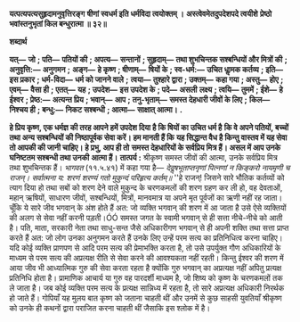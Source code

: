 **यत्पत्यपत्यसुहृदामनुवृत्तिरङ्ग** **षीणां स्वधर्म इति धर्मविदा त्वयोक्तम् ।** **अस्त्वेवमेतदुपदेशपदे त्वयीशे** **प्रेष्ठो भवांस्तनुभृतां किल बन्धुरात्मा ॥ ३२॥** 

**शब्दार्थ** 

**यत्—** **जो** **; पति—** **पतियों की** **; अपत्य—** **सन्तानों** **; सुहृदाम्—** **तथा शुभचिन्तक सश्बन्धियों और मित्रों की** **; अनुवृत्ति:—** **अनुगमन** **;** **अङ्ग—** **हे कृष्ण** **; षीणाम्—** **षियों के** **; स्व-धर्म:—** **उचित धाॢमक कर्तव्य** **; इति—** **इस प्रकार** **; धर्म-विदा—** **धर्म को जानने वाले** **;** **त्वया—** **तुश्हारे द्वारा** **; उक्तम्—** **कहा गया** **; अस्तु—** **होए** **; एवम्—** **वैसा ही** **; एतत्—** **यह** **; उपदेश—** **इस उपदेश के** **; पदे—** **असली** **लक्ष्य** **; त्वयि—** **तुममें** **; ईशे—** **हे ईश्वर** **; प्रेष्ठ:—** **अत्यन्त प्रिय** **; भवान्—** **आप** **; तनु-भृताम्—** **समस्त देहधारी जीवों के लिए** **;** **किल—** **निश्चय ही** **; बन्धु:—** **निकट सश्बन्धी** **; आत्मा—** **साक्षात् आत्मा।** **.** 

**हे प्रिय कृष्ण, एक धर्मज्ञ की तरह आपने हमें उपदेश दिया है कि षियों का उचित धर्म है** **कि वे अपने पतियों, बच्चों तथा अन्य सश्बन्धियों की निष्ठापूर्वक सेवा करें। हम मानती हैं कि** **यह सिद्धान्त वैध है किन्तु वास्तव में यह सेवा तो आपकी की जानी चाहिए। हे प्रभु, आप ही तो** **समस्त देहधारियों के सर्वप्रिय मित्र हैं। असल में आप उनके घनिष्टतम सश्बन्धी तथा उनकी** **आत्मा हैं।** **तात्पर्य :** श्रीकृष्ण समस्त जीवों की आत्मा, उनके सर्वप्रिय मित्र तथा शुभचिन्तक हैं। *भागवत*  (११.५.४१) में कहा गया है— *देवॢषभूताप्तनृणां पित्नणां* *न किङ्करो नायमृणी च राजन्।* *सर्वात्मना य: शरणं शरण्यं* *गतो मुकुन्दं परिहृत्य कर्तम्॥* ''हे राजन्! जिसने सारे भौतिक कर्तव्यों को त्याग दिया हो तथा सबों को शरण देने वाले मुकुन्द के चरणकमलों की शरण ग्रहण कर ली हो, वह देवताओं, महान् ऋषियों, साधारण जीवों, सश्बन्धियों, मित्रों, मानवमात्र या अपने मृत पूर्वजों का ऋणी नहीं रह जाता। चूँकि ये सारे जीव भगवान् के अंश होते हैं अत: जो व्यक्ति भगवान् की शरण में आ जाता है उसे ऐसे व्यक्तियों की अलग से सेवा नहीं करनी पड़ती।ÓÓ समस्त जगत के स्वामी भगवान् से ही सत्ता नीचे-नीचे को आती है। पति, माता, सरकारी नेता तथा साधु-सन्त जैसे अधिकारीगण भगवान् से ही अपनी शक्ति तथा सत्ता प्राप्त करते हैं अत: जो लोग उनका अनुगमन करते हैं उनके लिए उन्हें परम सत्य का प्रतिनिधित्व करना चाहिए। यदि कोई व्यक्ति प्राणपण से आदि परम सत्य की प्रेमाभक्ति करता है, तो उसे उपर्युक्त गौण अधिकारियों के माध्यम से परम सत्य की अप्रत्यक्ष रीति से सेवा करने की आवश्यकता नहीं रहती। किन्तु ईश्वर की शरण में आया जीव भी आध्यात्मिक गुरु की सेवा करता रहता है क्योंकि गुरु भगवान् का अप्रत्यक्ष नहीं अपितु प्रत्यक्ष प्रतिनिधि होता है। प्रामाणिक आचार्य या गुरु वह पारदर्शी माध्यम है, जो शिष्य को कृष्ण के चरणकमलों तक ले जाता है। जब कोई व्यक्ति परम सत्य के प्रत्यक्ष सान्निध्य में रहता है, तो सारे अप्रत्यक्ष अधिकारी निरर्थक हो जाते हैं। गोपियाँ यह मुलय बात कृष्ण को जताना चाहती थीं और उनमें से कुछ साहसी युवतियाँ श्रीकृष्ण को उनके ही कथनों द्वारा पराजित करना चाहती थीं जैसाकि इस श्लोक में है।  